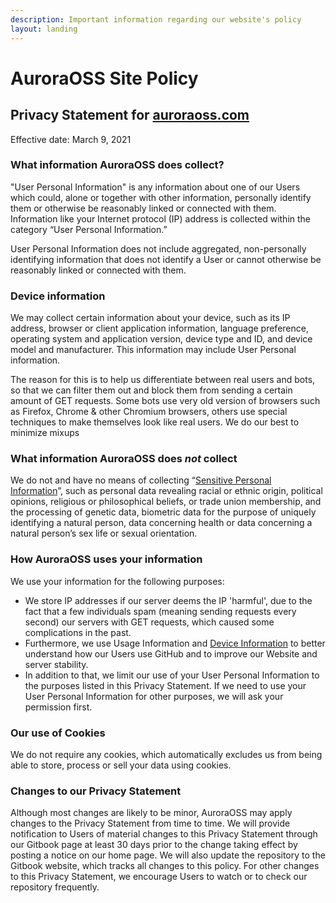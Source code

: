 ```yaml
---
description: Important information regarding our website's policy
layout: landing
---
```


# AuroraOSS Site Policy

## Privacy Statement for [auroraoss.com](https://auroraoss.com)

Effective date: March 9, 2021

### What information AuroraOSS does collect?

"User Personal Information" is any information about one of our Users which could, alone or together with other information, personally identify them or otherwise be reasonably linked or connected with them. Information like your Internet protocol (IP) address is collected within the category “User Personal Information.”

User Personal Information does not include aggregated, non-personally identifying information that does not identify a User or cannot otherwise be reasonably linked or connected with them.

### Device information

We may collect certain information about your device, such as its IP address, browser or client application information, language preference, operating system and application version, device type and ID, and device model and manufacturer. This information may include User Personal information.

The reason for this is to help us differentiate between real users and bots, so that we can filter them out and block them from sending a certain amount of GET requests. Some bots use very old version of browsers such as Firefox, Chrome & other Chromium browsers, others use special techniques to make themselves look like real users. We do our best to minimize mixups

### What information AuroraOSS does _not_ collect

We do not and have no means of collecting “[Sensitive Personal Information](https://gdpr-info.eu/art-9-gdpr/)”, such as personal data revealing racial or ethnic origin, political opinions, religious or philosophical beliefs, or trade union membership, and the processing of genetic data, biometric data for the purpose of uniquely identifying a natural person, data concerning health or data concerning a natural person’s sex life or sexual orientation.

### How AuroraOSS uses your information

We use your information for the following purposes:

* We store IP addresses if our server deems the IP 'harmful', due to the fact that a few individuals spam (meaning sending requests every second) our servers with GET requests, which caused some complications in the past.
* Furthermore, we use Usage Information and [Device Information](https://github.com/aurora-website/website\_v1/blob/source/src/faq/site-policy.md#device-information) to better understand how our Users use GitHub and to improve our Website and server stability.
* In addition to that, we limit our use of your User Personal Information to the purposes listed in this Privacy Statement. If we need to use your User Personal Information for other purposes, we will ask your permission first.

### Our use of Cookies

We do not require any cookies, which automatically excludes us from being able to store, process or sell your data using cookies.

### Changes to our Privacy Statement

Although most changes are likely to be minor, AuroraOSS may apply changes to the Privacy Statement from time to time. We will provide notification to Users of material changes to this Privacy Statement through our Gitbook page at least 30 days prior to the change taking effect by posting a notice on our home page. We will also update the repository to the Gitbook website, which tracks all changes to this policy. For other changes to this Privacy Statement, we encourage Users to watch or to check our repository frequently.
